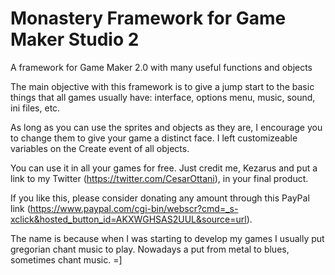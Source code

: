 # Monastery Framework for Game Maker Studio 2
A framework for Game Maker 2.0 with many useful functions and objects

The main objective with this framework is to give a jump start to the basic things that all games usually have: interface, options menu, music, sound, ini files, etc.

As long as you can use the sprites and objects as they are, I encourage you to change them to give your game a distinct face. I left customizeable variables on the Create event of all objects.

You can use it in all your games for free. Just credit me, Kezarus and put a link to my Twitter (https://twitter.com/CesarOttani), in your final product.

If you like this, please consider donating any amount through this PayPal link (https://www.paypal.com/cgi-bin/webscr?cmd=_s-xclick&hosted_button_id=AKXWGHSAS2UUL&source=url).

The name is because when I was starting to develop my games  I usually put gregorian chant music to play. Nowadays a put from metal to blues, sometimes chant music. =]

